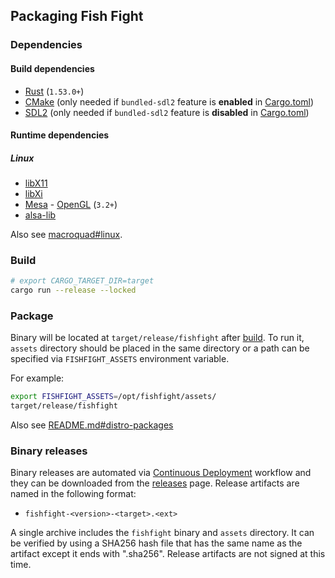 ## Packaging Fish Fight

### Dependencies

#### Build dependencies

- [Rust](https://www.rust-lang.org/tools/install) (`1.53.0+`)
- [CMake](https://cmake.org/download/) (only needed if `bundled-sdl2` feature is **enabled** in [Cargo.toml](./Cargo.toml))
- [SDL2](https://www.libsdl.org/download-2.0.php) (only needed if `bundled-sdl2` feature is **disabled** in [Cargo.toml](./Cargo.toml))

#### Runtime dependencies

##### Linux

- [libX11](https://gitlab.freedesktop.org/xorg/lib/libx11)
- [libXi](https://gitlab.freedesktop.org/xorg/lib/libxi)
- [Mesa](https://www.mesa3d.org/) - [OpenGL](https://www.opengl.org) (`3.2+`)
- [alsa-lib](https://github.com/alsa-project/alsa-lib)

Also see [macroquad#linux](https://github.com/not-fl3/macroquad#linux).

### Build

```sh
# export CARGO_TARGET_DIR=target
cargo run --release --locked
```

### Package

Binary will be located at `target/release/fishfight` after [build](#build). To run it, `assets` directory should be placed in the same directory or a path can be specified via `FISHFIGHT_ASSETS` environment variable.

For example:

```sh
export FISHFIGHT_ASSETS=/opt/fishfight/assets/
target/release/fishfight
```

Also see [README.md#distro-packages](./README.md#distro-packages)

### Binary releases

Binary releases are automated via [Continuous Deployment](./.github/workflows/release.yml) workflow and they can be downloaded from the [releases](https://github.com/fishfight/FishFight/releases) page. Release artifacts are named in the following format:

- `fishfight-<version>-<target>.<ext>`

A single archive includes the `fishfight` binary and `assets` directory. It can be verified by using a SHA256 hash file that has the same name as the artifact except it ends with ".sha256". Release artifacts are not signed at this time.
